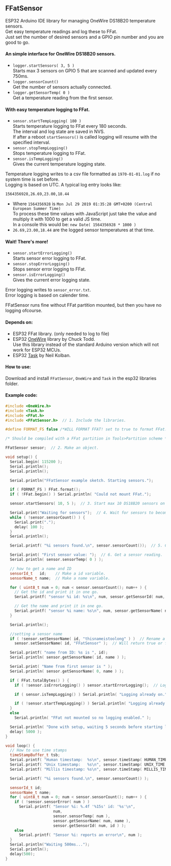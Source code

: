 ## FFatSensor
ESP32 Arduino IDE library for managing OneWire DS18B20 temperature sensors.
<br>Get easy temperature readings and log these to FFat.
<br>Just set the number of desired sensors and a GPIO pin number and you are good to go.

#### An simple interface for OneWire DS18B20 sensors.
- `logger.startSensors( 3, 5 )`
<br>Starts max 3 sensors on GPIO 5 that are scanned and updated every 750ms.
- `logger.sensorCount()`
<br>Get the number of sensors actually connected.
- `logger.getSensorTemp( 0 )`
<br>Get a temperature reading from the first sensor.

#### With easy temperature logging to FFat.
- `sensor.startTempLogging( 180 )`
<br>Starts temperature logging to FFat every 180 seconds.
<br>The interval and log state are saved in NVS. 
<br>If after a reboot `startSensors()` is called logging will resume with the specified interval. 
- `sensor.stopTempLogging()`
<br>Stops temperature logging to FFat. 
- `sensor.isTempLogging()`
<br>Gives the current temperature logging state.

Temperature logging writes to a csv file formatted as `1970-01-01.log` if no system time is set before.
<br>Logging is based on UTC. A typical log entry looks like:
````bash
1564356928,26.69,23.00,18.44
````
- Where `1564356928` is `Mon Jul 29 2019 01:35:28 GMT+0200 (Central European Summer Time)`
<br>To process these time values with JavaScript just take the value and multiply it with 1000 to get a valid JS time.
<br>In a console this would be: `new Date( 1564356928 * 1000 )`
- `26.69,23.00,18.44` are the logged sensor temperatures at that time.
#### Wait! There's more!
- `sensor.startErrorLogging()`
<br>Starts sensor error logging to FFat.
- `sensor.stopErrorLogging()`
<br>Stops sensor error logging to FFat.
- `sensor.isErrorLogging()`
<br>Gives the current error logging state.

Error logging writes to `sensor_error.txt`.
<br>Error logging is based on calender time.

FFatSensor runs fine without FFat partition mounted, but then you have no logging ofcourse.

#### Depends on:
- ESP32 FFat library. (only needed to log to file)
- ESP32 [OneWire](https://github.com/stickbreaker/OneWire) library by Chuck Todd.
<br>Use this library instead of the standard Arduino version which will not work for ESP32 MCUs.
- ESP32 [Task](https://github.com/CelliesProjects/Task) by Neil Kolban.

#### How to use:
Download and install `FFatSensor`, `OneWire` and `Task` in the esp32 libraries folder.

#### Example code:
````c++
#include <OneWire.h>
#include <Task.h>
#include <FFat.h>
#include <FFatSensor.h>  // 1. Include the libraries.

#define FORMAT_FS false /*WILL FORMAT FFAT! set to true to format FFat.*/

/* Should be compiled with a FFat partition in Tools>Partition scheme */

FFatSensor sensor;  // 2. Make an object.

void setup() {
  Serial.begin( 115200 );
  Serial.println();
  Serial.println();

  Serial.println("FFatSensor example sketch. Starting sensors.");

  if ( FORMAT_FS ) FFat.format();
  if ( !FFat.begin() ) Serial.println( "Could not mount FFat.");

  sensor.startSensors( 10, 5 );  // 3. Start max 10 DS18B20 sensors on GPIO 5.

  Serial.print("Waiting for sensors");  // 4. Wait for sensors to become available.
  while ( !sensor.sensorCount() ) {
    Serial.print(".");
    delay( 100 );
  }
  Serial.println();

  Serial.printf( "%i sensors found.\n", sensor.sensorCount());  // 5. Check how many sensors are found.

  Serial.print( "First sensor value: ");  // 6. Get a sensor reading.
  Serial.println( sensor.sensorTemp( 0 ) );

  // how to get a name and ID
  sensorId_t   id;    // Make a id variable.
  sensorName_t name;  // Make a name variable.

  for ( uint8_t num = 0; num < sensor.sensorCount(); num++ ) {
    // Get the id and print it in one go.
    Serial.printf( "sensor %i id: %s\n", num, sensor.getSensorId( num, id ) );

    // Get the name and print it in one go.
    Serial.printf( "sensor %i name: %s\n", num, sensor.getSensorName( num, name ) );
  }

  Serial.println();

  //setting a sensor name
  if ( !sensor.setSensorName( id, "thisnameistoolong" ) )  // Rename a sensor. The new name will be stored in NVS and be available after a reboot.
    sensor.setSensorName( id, "FFatSensor" );  // Will return true or false depending on the result of the operation.

  Serial.printf( "name from ID: %s is ", id);
  Serial.println( sensor.getSensorName( id, name ) );

  Serial.print( "Name from first sensor is " );
  Serial.println( sensor.getSensorName( 0, name ) );

  if ( FFat.totalBytes() ) {
    if ( !sensor.isErrorLogging() ) sensor.startErrorLogging();  // Log sensor errors to FFat.

    if ( sensor.isTempLogging() ) Serial.println( "Logging already on." );  // You can check the current log state.

    if ( !sensor.startTempLogging() ) Serial.println( "Logging already on. (again)" );  // If FFat is mounted sensor values will be logged every 180 seconds.
  }
  else
    Serial.println( "FFat not mounted so no logging enabled." );

  Serial.println( "Done with setup, waiting 5 seconds before starting loop..." );
  delay( 5000 );
}

void loop() {
  // How to use time stamps
  timeStampBuffer_t tsb;
  Serial.printf( "Human timestamp:  %s\n", sensor.timeStamp( HUMAN_TIME, tsb ) );
  Serial.printf( "Unix timestamp:   %s\n", sensor.timeStamp( UNIX_TIME, tsb ) );
  Serial.printf( "Millis timestamp: %s\n", sensor.timeStamp( MILLIS_TIME, tsb ) );

  Serial.printf( "%i sensors found.\n", sensor.sensorCount() );

  sensorId_t id;
  sensorName_t name;
  for ( uint8_t num = 0; num < sensor.sensorCount(); num++ ) {
    if ( !sensor.sensorError( num ) )
      Serial.printf( "Sensor %i: %.4f '%15s' id: '%s'\n",
                     num,
                     sensor.sensorTemp( num ),
                     sensor.getSensorName( num, name ),
                     sensor.getSensorId( num, id ) );
    else
      Serial.printf( "Sensor %i: reports an error\n", num );
  }
  Serial.println("Waiting 500ms...");
  Serial.println();
  delay(500);
}
````
